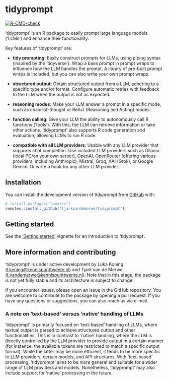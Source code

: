 
<!-- README.md is generated from README.Rmd. Please edit that file -->

# tidyprompt

<!-- badges: start -->

[![R-CMD-check](https://github.com/tjarkvandemerwe/tidyprompt/actions/workflows/R-CMD-check.yaml/badge.svg)](https://github.com/tjarkvandemerwe/tidyprompt/actions/workflows/R-CMD-check.yaml)
<!-- badges: end -->

‘tidyprompt’ is an R package to easily prompt large language models
(‘LLMs’) and enhance their functionality.

Key features of ‘tidyprompt’ are:

- **tidy prompting**: Easily construct prompts for LLMs, using piping
  syntax (inspired by the ‘tidyverse’). Wrap a base prompt in prompt
  wraps to influence how the LLM handles the prompt. A library of
  pre-built prompt wraps is included, but you can also write your own
  prompt wraps.

- **structured output**: Obtain structured output from a LLM, adhering
  to a specific type and/or format. Configure automatic retries with
  feedback to the LLM when the output is not as expected.

- **reasoning modes**: Make your LLM answer a prompt in a specific mode,
  such as chain-of-thought or ReAct (Reasoning and Acting) modes.

- **function calling**: Give your LLM the ability to autonomously call R
  functions (‘tools’). With this, the LLM can retrieve information or
  take other actions. ‘tidyprompt’ also supports R code generation and
  evaluation, allowing LLMs to run R code.

- **compatible with all LLM providers**: Usable with any LLM provider
  that supports chat completion. Use included LLM providers such as
  Ollama (local PC/on your own server), OpenAI, OpenRouter (offering
  various providers, including Anthropic), Mistral, Groq, XAI (Grok), or
  Google Gemini. Or write a hook for any other LLM provider.

## Installation

You can install the development version of tidyprompt from
[GitHub](https://github.com/tjarkvandemerwe/tidyprompt) with:

``` r
# install.packages("remotes")
remotes::install_github("tjarkvandemerwe/tidyprompt")
```

## Getting started

See the [‘Getting
started’](https://tjarkvandemerwe.github.io/tidyprompt/articles/getting_started.html)
vignette for an introduction to ‘tidyprompt’.

## More information and contributing

‘tidyprompt’ is under active development by Luka Koning
(<l.koning@kennispunttwente.nl>) and Tjark van de Merwe
(<t.vandemerwe@kennispunttwente.nl>). Note that in this stage, the
package is not yet fully stable and its architecture is subject to
change.

If you encounter issues, please open an issue in the GitHub repository.
You are welcome to contribute to the package by opening a pull request.
If you have any questions or suggestions, you can also reach us via
e-mail.

### A note on ‘text-based’ versus ‘native’ handling of LLMs

‘tidyprompt’ is primarily focused on ‘text-based’ handling of LLMs,
where textual output is parsed to achieve structured output and other
functionalities. This is in contrast to ‘native’ handling, where the LLM
is directly controlled by the LLM provider to provide output in a
certain manner (for instance, the available tokens are restricted to
match a specific output format). While the latter may be more efficient,
it tends to be more specific to LLM providers, certain models, and API
structures. With ‘text-based’ processing, ‘tidyprompt’ aims to be more
general and suitable for a wider range of LLM providers and models.
Nonetheless, ‘tidyprompt’ may also include support for ‘native’
processing in the future.
